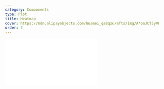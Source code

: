 ```yaml
---
category: Components
type: Plot
title: Heatmap
cover: https://mdn.alipayobjects.com/huamei_qa8qxu/afts/img/A*oaJCT5yVPRsAAAAAAAAAAAAADmJ7AQ/original
order: 7
---
```


<embed src="@/docs/options/plots/special/heatmap.zh.md"></embed>

